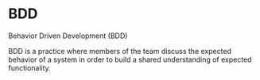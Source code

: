 # BDD


Behavior Driven Development (BDD)

BDD is a practice where members of the team discuss the expected
behavior of a system in order to build a shared understanding of
expected functionality.

